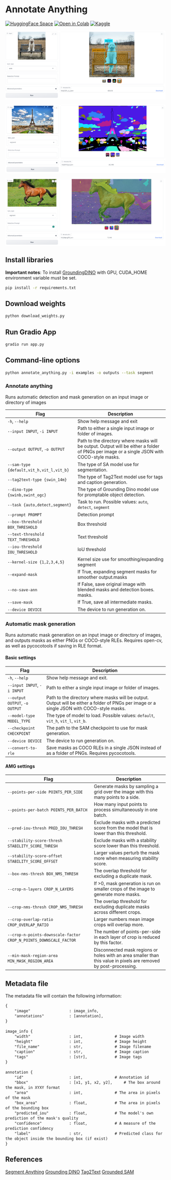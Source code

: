 # Annotate Anything

[![HuggingFace Space](https://img.shields.io/badge/%F0%9F%A4%97-HuggingFace%20Space-important.svg)](https://huggingface.co/spaces/dragonSwing/annotate-anything) [![Open in Colab](https://colab.research.google.com/assets/colab-badge.svg)](https://colab.research.google.com/github/binh234/annotate-anything/blob/main/notebooks/Annotate_Anything.ipynb) [![Kaggle](https://img.shields.io/badge/Demo-Kaggle-cyan)](https://www.kaggle.com/code/binh234/annotate-anything)

![demo](images/demo.png)

![demo_seg](images/demo_seg.png)

![demo_horse](images/demo_horse.png)

## Install libraries

**Important notes**: To install [GroundingDINO](https://github.com/IDEA-Research/GroundingDINO) with GPU, CUDA_HOME environment variable must be set.

```bash
pip install -r requirements.txt
```

## Download weights

```bash
python download_weights.py
```

## Run Gradio App

```bash
gradio run app.py
```

## Command-line options

```bash
python annotate_anything.py -i examples -o outputs --task segment
```

### Annotate anything

Runs automatic detection and mask generation on an input image or directory of images

| Flag                                     | Description                                                                                                                                |
| ---------------------------------------- | ------------------------------------------------------------------------------------------------------------------------------------------ |
| `-h`, `--help`                           | Show help message and exit                                                                                                                 |
| `--input INPUT`, `-i INPUT`              | Path to either a single input image or folder of images.                                                                                   |
| `--output OUTPUT`, `-o OUTPUT`           | Path to the directory where masks will be output. Output will be either a folder of PNGs per image or a single JSON with COCO-style masks. |
| `--sam-type {default,vit_h,vit_l,vit_b}` | The type of SA model use for segmentation.                                                                                                 |
| `--tag2text-type {swin_14m}`             | The type of Tag2Text model use for tags and caption generation.                                                                            |
| `--dino-type {swinb,swint_ogc}`          | The type of Grounding Dino model use for promptable object detection.                                                                      |
| `--task {auto,detect,segment}`           | Task to run. Possible values: `auto`, `detect`, `segment`                                                                                  |
| `--prompt PROMPT`                        | Detection prompt                                                                                                                           |
| `--box-threshold BOX_THRESHOLD`          | Box threshold                                                                                                                              |
| `--text-threshold TEXT_THRESHOLD`        | Text threshold                                                                                                                             |
| `--iou-threshold IOU_THRESHOLD`          | IoU threshold                                                                                                                              |
| `--kernel-size {1,2,3,4,5}`              | Kernel size use for smoothing/expanding segment                                                                                            |
| `--expand-mask`                          | If True, expanding segment masks for smoother output.masks                                                                                 |
| `--no-save-ann`                          | If False, save original image with blended masks and detection boxes. masks.                                                               |
| `--save-mask`                            | If True, save all intermediate masks.                                                                                                      |
| `--device DEVICE`                        | The device to run generation on.                                                                                                           |

### Automatic mask generation

Runs automatic mask generation on an input image or directory of images, and outputs masks as either PNGs or COCO-style RLEs. Requires open-cv, as well as pycocotools if saving in RLE format.

#### Basic settings

| Flag                           | Description                                                                                                                                |
| ------------------------------ | ------------------------------------------------------------------------------------------------------------------------------------------ |
| `-h`, `--help`                 | Show help message and exit.                                                                                                                |
| `--input INPUT`, `-i INPUT`    | Path to either a single input image or folder of images.                                                                                   |
| `--output OUTPUT`, `-o OUTPUT` | Path to the directory where masks will be output. Output will be either a folder of PNGs per image or a single JSON with COCO-style masks. |
| `--model-type MODEL_TYPE`      | The type of model to load. Possible values: `default`, `vit_h`, `vit_l`, `vit_b`.                                                          |
| `--checkpoint CHECKPOINT`      | The path to the SAM checkpoint to use for mask generation.                                                                                 |
| `--device DEVICE`              | The device to run generation on.                                                                                                           |
| `--convert-to-rle`             | Save masks as COCO RLEs in a single JSON instead of as a folder of PNGs. Requires pycocotools.                                             |

#### AMG settings

| Flag                                                              | Description                                                                                                       |
| ----------------------------------------------------------------- | ----------------------------------------------------------------------------------------------------------------- |
| `--points-per-side POINTS_PER_SIDE`                               | Generate masks by sampling a grid over the image with this many points to a side.                                 |
| `--points-per-batch POINTS_PER_BATCH`                             | How many input points to process simultaneously in one batch.                                                     |
| `--pred-iou-thresh PRED_IOU_THRESH`                               | Exclude masks with a predicted score from the model that is lower than this threshold.                            |
| `--stability-score-thresh STABILITY_SCORE_THRESH`                 | Exclude masks with a stability score lower than this threshold.                                                   |
| `--stability-score-offset STABILITY_SCORE_OFFSET`                 | Larger values perturb the mask more when measuring stability score.                                               |
| `--box-nms-thresh BOX_NMS_THRESH`                                 | The overlap threshold for excluding a duplicate mask.                                                             |
| `--crop-n-layers CROP_N_LAYERS`                                   | If >0, mask generation is run on smaller crops of the image to generate more masks.                               |
| `--crop-nms-thresh CROP_NMS_THRESH`                               | The overlap threshold for excluding duplicate masks across different crops.                                       |
| `--crop-overlap-ratio CROP_OVERLAP_RATIO`                         | Larger numbers mean image crops will overlap more.                                                                |
| `--crop-n-points-downscale-factor CROP_N_POINTS_DOWNSCALE_FACTOR` | The number of points-per-side in each layer of crop is reduced by this factor.                                    |
| `--min-mask-region-area MIN_MASK_REGION_AREA`                     | Disconnected mask regions or holes with an area smaller than this value in pixels are removed by post-processing. |

## Metadata file

The metadata file will contain the following information:

```text
{
    "image"                 : image_info,
    "annotations"           : [annotation],
}

image_info {
    "width"                 : int,              # Image width
    "height"                : int,              # Image height
    "file_name"             : str,              # Image filename
    "caption"               : str,              # Image caption
    "tags"                  : [str],            # Image tags
}

annotation {
    "id"                    : int,              # Annotation id
    "bbox"                  : [x1, y1, x2, y2],     # The box around the mask, in XYXY format
    "area"                  : int,              # The area in pixels of the mask
    "box_area"              : float,            # The area in pixels of the bounding box
    "predicted_iou"         : float,            # The model's own prediction of the mask's quality
    "confidence"            : float,            # A measure of the prediction confidency
    "label"                 : str,              # Predicted class for the object inside the bounding box (if exist)
}
```

## References

[Segment Anything](https://github.com/facebookresearch/segment-anything)
[Grounding DINO](https://github.com/IDEA-Research/GroundingDINO)
[Tag2Text](https://github.com/xinyu1205/Tag2Text)
[Grounded SAM](https://github.com/IDEA-Research/Grounded-Segment-Anything)
